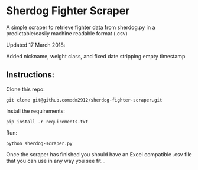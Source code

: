 Sherdog Fighter Scraper
=======================

A simple scraper to retrieve fighter data from sherdog.py in a predictable/easily machine readable format (.csv)

Updated 17 March 2018:

Added nickname, weight class, and fixed date stripping empty timestamp

Instructions:
-------------

Clone this repo:

    git clone git@github.com:dm2912/sherdog-fighter-scraper.git

Install the requirements:

    pip install -r requirements.txt

Run:

    python sherdog-scraper.py

Once the scraper has finished you should have an Excel compatible .csv file that you can use in any way you see fit... 


